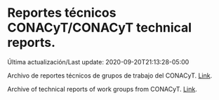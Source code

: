 # Reportes técnicos CONACyT/CONACyT technical reports.

Última actualización/Last update: 2020-09-20T21:13:28-05:00

Archivo de reportes técnicos de grupos de trabajo del CONACyT. [Link](https://coronavirus.conacyt.mx/productos/index.html).

Archive of technical reports of work groups from CONACyT. [Link](https://coronavirus.conacyt.mx/productos/index.html).
